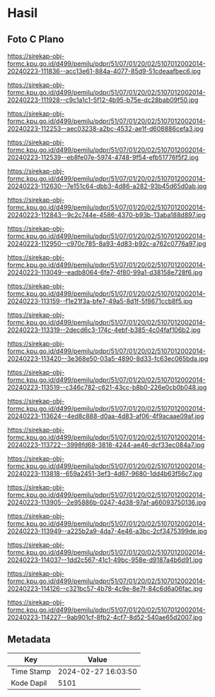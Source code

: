 # Hasil

## Foto C Plano

https://sirekap-obj-formc.kpu.go.id/d499/pemilu/pdpr/51/07/01/20/02/5107012002014-20240223-111836--acc13e61-884a-4077-85d9-51cdeaafbec6.jpg

https://sirekap-obj-formc.kpu.go.id/d499/pemilu/pdpr/51/07/01/20/02/5107012002014-20240223-111928--c9c1a1c1-5f12-4b95-b75e-dc28bab09f50.jpg

https://sirekap-obj-formc.kpu.go.id/d499/pemilu/pdpr/51/07/01/20/02/5107012002014-20240223-112253--aec03238-a2bc-4532-ae1f-d608886cefa3.jpg

https://sirekap-obj-formc.kpu.go.id/d499/pemilu/pdpr/51/07/01/20/02/5107012002014-20240223-112539--eb8fe07e-5974-4748-9f54-efb51776f5f2.jpg

https://sirekap-obj-formc.kpu.go.id/d499/pemilu/pdpr/51/07/01/20/02/5107012002014-20240223-112630--7e151c64-dbb3-4d86-a282-93b45d65d0ab.jpg

https://sirekap-obj-formc.kpu.go.id/d499/pemilu/pdpr/51/07/01/20/02/5107012002014-20240223-112843--9c2c744e-4586-4370-b93b-13aba188d897.jpg

https://sirekap-obj-formc.kpu.go.id/d499/pemilu/pdpr/51/07/01/20/02/5107012002014-20240223-112950--c970c785-8a93-4d83-b92c-a762c0776a97.jpg

https://sirekap-obj-formc.kpu.go.id/d499/pemilu/pdpr/51/07/01/20/02/5107012002014-20240223-113049--eadb8064-6fe7-4f80-99a1-d38158e728f6.jpg

https://sirekap-obj-formc.kpu.go.id/d499/pemilu/pdpr/51/07/01/20/02/5107012002014-20240223-113159--f1e21f3a-bfe7-49a5-8d1f-5f8671ccb8f5.jpg

https://sirekap-obj-formc.kpu.go.id/d499/pemilu/pdpr/51/07/01/20/02/5107012002014-20240223-113319--2decd6c3-174c-4ebf-b385-4c04faf106b2.jpg

https://sirekap-obj-formc.kpu.go.id/d499/pemilu/pdpr/51/07/01/20/02/5107012002014-20240223-113420--3e368e50-03a5-4890-8d33-fc63ec065bda.jpg

https://sirekap-obj-formc.kpu.go.id/d499/pemilu/pdpr/51/07/01/20/02/5107012002014-20240223-113519--c346c782-c621-43cc-b8b0-226e0cb0b048.jpg

https://sirekap-obj-formc.kpu.go.id/d499/pemilu/pdpr/51/07/01/20/02/5107012002014-20240223-113624--4ed8c888-d0aa-4d83-af06-4f9acaae09af.jpg

https://sirekap-obj-formc.kpu.go.id/d499/pemilu/pdpr/51/07/01/20/02/5107012002014-20240223-113722--3998fd68-3818-4244-ae46-dcf33ec084a7.jpg

https://sirekap-obj-formc.kpu.go.id/d499/pemilu/pdpr/51/07/01/20/02/5107012002014-20240223-113818--659a2451-3ef3-4d67-9680-1dd4b63f56c7.jpg

https://sirekap-obj-formc.kpu.go.id/d499/pemilu/pdpr/51/07/01/20/02/5107012002014-20240223-113905--2e95886b-0247-4d38-97af-a66093750136.jpg

https://sirekap-obj-formc.kpu.go.id/d499/pemilu/pdpr/51/07/01/20/02/5107012002014-20240223-113949--a225b2a9-4da7-4e46-a3bc-2cf3475399de.jpg

https://sirekap-obj-formc.kpu.go.id/d499/pemilu/pdpr/51/07/01/20/02/5107012002014-20240223-114037--1dd2c567-41c1-49bc-958e-d9187a4b6d91.jpg

https://sirekap-obj-formc.kpu.go.id/d499/pemilu/pdpr/51/07/01/20/02/5107012002014-20240223-114126--c321bc57-4b78-4c9e-8e7f-84c6d6a06fac.jpg

https://sirekap-obj-formc.kpu.go.id/d499/pemilu/pdpr/51/07/01/20/02/5107012002014-20240223-114227--9ab901cf-8fb2-4cf7-8d52-540ae65d2007.jpg


## Metadata

| Key        | Value               |
| ---------- | ------------------- |
| Time Stamp | 2024-02-27 16:03:50 |
| Kode Dapil | 5101                |



